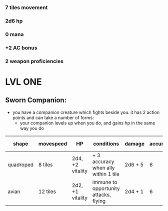### 7 tiles movement

### 2d6 hp 

### 0 mana 

### +2 AC bonus 

### 2 weapon proficiencies

# LVL ONE 

## Sworn Companion:

  + you have a companion creature which fights beside you. it has 2 action points and can take a number of forms:
    + your companion levels up when you do, and gains hp in the same way you do 
      
| shape | movespeed | HP | conditions | damage | accuracy | armor class |
| --- | --- | --- | --- | --- | --- | --- |
| quadroped | 8 tiles | 2d4, +2 vitality | + 3 accuracy when ally within 1 tile | 2d6 + 5 | 6 | 14 |
| avian | 12 tiles | 2d2, +1 vitality | immune to opportunity attacks, flying | 2d4 + 1 | 6 | 22 |
